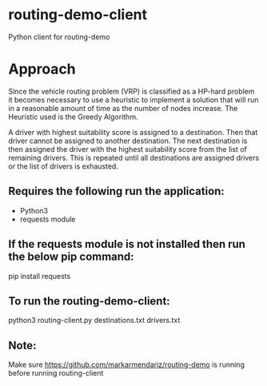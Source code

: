 # routing-demo-client
Python client for routing-demo

# Approach
Since the vehicle routing problem (VRP) is classified as a HP-hard problem it becomes necessary to use a heuristic
to implement a solution that will run in a reasonable amount of time as the number of nodes increase. The Heuristic used
is the Greedy Algorithm.

A driver with highest suitability score is assigned to a destination. Then that driver cannot be assigned to another destination.
The next destination is then assigned the driver with the highest suitability score from the list of remaining drivers. This is
repeated until all destinations are assigned drivers or the list of drivers is exhausted.

## Requires the following run the application:
- Python3
- requests module

## If the requests module is not installed then run the below pip command:
pip install requests

## To run the routing-demo-client:
python3 routing-client.py destinations.txt drivers.txt

## Note:
Make sure https://github.com/markarmendariz/routing-demo is running before running routing-client

